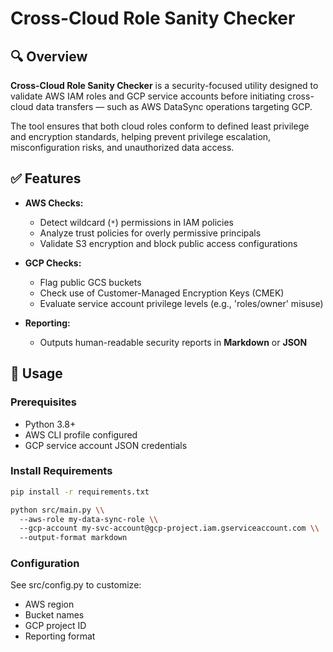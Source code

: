 # Cross-Cloud Role Sanity Checker

## 🔍 Overview

**Cross-Cloud Role Sanity Checker** is a security-focused utility designed to validate AWS IAM roles and GCP service accounts before initiating cross-cloud data transfers — such as AWS DataSync operations targeting GCP.

The tool ensures that both cloud roles conform to defined least privilege and encryption standards, helping prevent privilege escalation, misconfiguration risks, and unauthorized data access.


## ✅ Features

- **AWS Checks:**
  - Detect wildcard (`*`) permissions in IAM policies
  - Analyze trust policies for overly permissive principals
  - Validate S3 encryption and block public access configurations

- **GCP Checks:**
  - Flag public GCS buckets
  - Check use of Customer-Managed Encryption Keys (CMEK)
  - Evaluate service account privilege levels (e.g., 'roles/owner' misuse)

- **Reporting:**
  - Outputs human-readable security reports in **Markdown** or **JSON**


## 🚀 Usage

### Prerequisites

- Python 3.8+
- AWS CLI profile configured
- GCP service account JSON credentials

### Install Requirements

```bash
pip install -r requirements.txt

python src/main.py \\
  --aws-role my-data-sync-role \\
  --gcp-account my-svc-account@gcp-project.iam.gserviceaccount.com \\
  --output-format markdown
```

### Configuration
See src/config.py to customize:
- AWS region
- Bucket names
- GCP project ID
- Reporting format